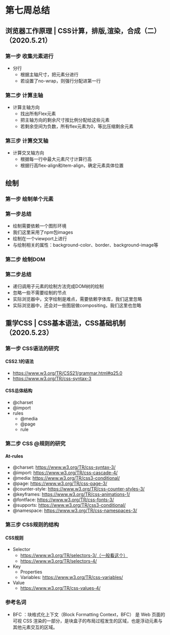 # 第七周总结
## 浏览器工作原理 | CSS计算，排版,渲染，合成（二）（2020.5.21）

### 第一步 收集元素进行
- 分行
  - 根据主轴尺寸，把元素分进行
  - 若设置了no-wrap，则强行分配进第一行

### 第二步 计算主轴
- 计算主轴方向
  - 找出所有Flex元素
  - 把主轴方向的剩余尺寸按比例分配给这些元素
  - 若剩余空间为负数，所有flex元素为0，等比压缩剩余元素

### 第三步 计算交叉轴
- 计算交叉轴方向
  - 根据每一行中最大元素尺寸计算行高
  - 根据行高flex-align和item-align，确定元素具体位置

## 绘制
### 第一步 绘制单个元素
### 第一步总结
- 绘制需要依赖一个图形环境
- 我们这里采用了npm包images
- 绘制在一个viewport上进行
- 与绘制相关的属性：background-color、border、background-image等

### 第二步 绘制DOM
### 第二步总结
- 递归调用子元素的绘制方法完成DOM树的绘制
- 忽略一些不需要绘制的节点
- 实际浏览器中，文字绘制是难点，需要依赖字体库，我们这里忽略
- 实际浏览器中，还会对一些图层做compositing，我们这里也忽略

## 重学CSS | CSS基本语法，CSS基础机制（2020.5.23）

### 第一步 CSS语法的研究
#### CSS2.1的语法
- https://www.w3.org/TR/CSS21/grammar.html#q25.0
- https://www.w3.org/TR/css-syntax-3

#### CSS总体结构
- @charset
- @import
- rules
  - @media
  - @page
  - rule

### 第二步 CSS @规则的研究
#### At-rules
- @charset: https://www.w3.org/TR/css-syntax-3/
- @import: https://www.w3.org/TR/css-cascade-4/
- @media: https://www.w3.org/TR/css3-conditional/
- @page: https://www.w3.org/TR/css-page-3/
- @counter-style: https://www.w3.org/TR/css-counter-styles-3/
- @keyframes: https://www.w3.org/TR/css-animations-1/
- @fontface: https://www.w3.org/TR/css-fonts-3/
- @supports: https://www.w3.org/TR/css3-conditional/
- @namespace: https://www.w3.org/TR/css-namespaces-3/

### 第三步 CSS规则的结构
#### CSS规则
- Selector
  - https://www.w3.org/TR/selectors-3/（一般看这个）
  - https://www.w3.org/TR/selectors-4/
- Key
  - Properties
  - Variables: https://www.w3.org/TR/css-variables/
- Value
  - https://www.w3.org/TR/css-values-4/

### 参考名词
- BFC ：块格式化上下文（Block Formatting Context，BFC） 是 Web 页面的可视 CSS 渲染的一部分，是块盒子的布局过程发生的区域，也是浮动元素与其他元素交互的区域。